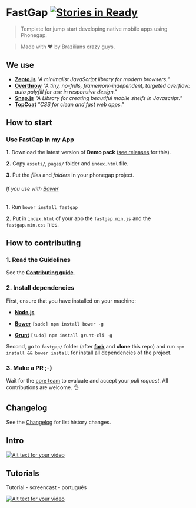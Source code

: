 # FastGap [![Stories in Ready](https://badge.waffle.io/FastGap/fastgap.png?label=ready)](https://waffle.io/FastGap/fastgap)

> Template for jump start developing native mobile apps using Phonegap.

> Made with ♥ by Brazilians crazy guys.

## We use

- [**Zepto.js**](http://zeptojs.com)
  *"A minimalist JavaScript library for modern browsers."*
- [**Overthrow**](http://filamentgroup.github.io/Overthrow/)
  *"A tiny, no-frills, framework-independent, targeted overflow: auto polyfill for use in responsive design."*
- [**Snap.js**](https://github.com/jakiestfu/Snap.js/)
  *"A Library for creating beautiful mobile shelfs in Javascript."*
- [**TopCoat**](http://topcoat.io)
  *"CSS for clean and fast web apps."*

## How to start

### Use FastGap in my App

**1.** Download the latest version of **Demo pack** ([see releases](https://github.com/FastGap/fastgap/releases/download/0.0.45/FastGap-Demo-0.0.45.zip) for this).

**2.** Copy ```assets/```, ```pages/``` folder and ```index.html``` file.

**3**. Put the *files* and *folders* in your phonegap project.

###### If you use with [Bower](http://bower.io/)

**1.** Run ```bower install fastgap```

**2.** Put in ```index.html``` of your app the ```fastgap.min.js``` and the ```fastgap.min.css``` files.

## How to contributing

### 1. Read the Guidelines

See the [**Contributing guide**](https://github.com/FastGap/fastgap/blob/master/CONTRIBUTING.md).

### 2. Install dependencies

First, ensure that you have installed on your machine:

- [**Node.js**](href='http://nodejs.org/')

- [**Bower**](href='http://bower.io') ```[sudo] npm install bower -g```

- [**Grunt**](href='http://gruntjs.com') ```[sudo] npm install grunt-cli -g```

Second, go to ```fastgap/``` folder (after [**fork**](https://github.com/FastGap/fastgap/fork) and **clone** this repo) and run ```npm install && bower install```  for install all dependencies of the project.

### 3. Make a PR ;-)
Wait for the [core team](https://github.com/orgs/FastGap/members) to evaluate and accept your *pull request*. All contributions are welcome. :ok_hand:

## Changelog
See the [Changelog](https://github.com/FastGap/fastgap/blob/master/CHANGELOG.md) for list history changes.

<h2>Intro</h2>

[![Alt text for your video](http://img.youtube.com/vi/qWncqneN5HQ/0.jpg)](http://www.youtube.com/watch?v=qWncqneN5HQ)

<h2>Tutorials</h2>

Tutorial - screencast - português

[![Alt text for your video](http://img.youtube.com/vi/GZpSuTN3ln0/0.jpg)](http://www.youtube.com/watch?v=GZpSuTN3ln0)
